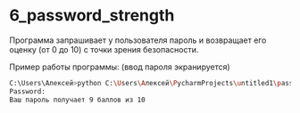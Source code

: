 # 6_password_strength

Программа запрашивает у пользователя пароль и возвращает его оценку (от 0 до 10) с точки зрения безопасности.

Пример работы программы: (ввод пароля экранируется)
```sh
C:\Users\Алексей>python C:\Users\Алексей\PycharmProjects\untitled1\password_strength.py
Password:
Ваш пароль получает 9 баллов из 10
```
